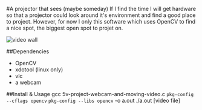 #A projector that sees (maybe someday)
If I find the time I will get hardware so that a projector could look around it's environment and find a good place to project. However, for now I only this software which uses OpenCV to find a nice spot, the biggest open spot to projet on.

![video wall](https://dl.dropbox.com/u/345086/vidwall.PNG "Video Wall")

##Dependencies
- OpenCV
- xdotool (linux only)
- vlc
- a webcam

##Install & Usage
    gcc 5v-project-webcam-and-moving-video.c `pkg-config --cflags opencv` `pkg-config --libs opencv` -o a.out
    ./a.out [video file]
